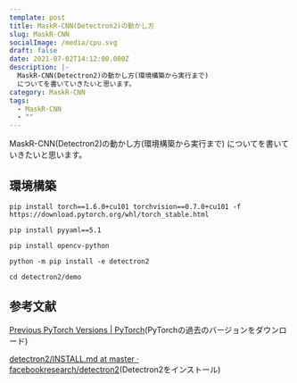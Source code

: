 ```yaml
---
template: post
title: MaskR-CNN(Detectron2)の動かし方
slug: MaskR-CNN
socialImage: /media/cpu.svg
draft: false
date: 2021-07-02T14:12:00.000Z
description: |-
  MaskR-CNN(Detectron2)の動かし方(環境構築から実行まで)
  についてを書いていきたいと思います。
category: MaskR-CNN
tags:
  - MaskR-CNN
  - ""
---
```

MaskR-CNN(Detectron2)の動かし方(環境構築から実行まで)
についてを書いていきたいと思います。

## 環境構築

`pip install torch==1.6.0+cu101 torchvision==0.7.0+cu101 -f https://download.pytorch.org/whl/torch_stable.html`

`pip install pyyaml==5.1`

`pip install opencv-python`

`python -m pip install -e detectron2`

`cd detectron2/demo`

## 参考文献
[Previous PyTorch Versions | PyTorch](https://pytorch.org/get-started/previous-versions/)(PyTorchの過去のバージョンをダウンロード)

[detectron2/INSTALL.md at master · facebookresearch/detectron2](https://github.com/facebookresearch/detectron2/blob/master/INSTALL.md)(Detectron2をインストール)